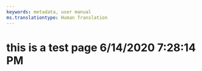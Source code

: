 ```yaml
---
keywords: metadata, user manual
ms.translationtype: Human Translation
---
```

# this is a test page 6/14/2020 7:28:14 PM